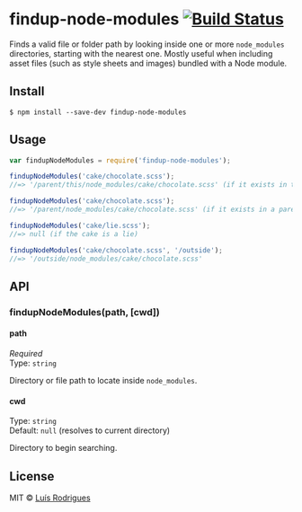 # findup-node-modules [![Build Status](https://travis-ci.org/goblindegook/findup-node-modules.svg?branch=master)](https://travis-ci.org/goblindegook/findup-node-modules)

Finds a valid file or folder path by looking inside one or more `node_modules` directories, starting with the nearest one.  Mostly useful when including asset files (such as style sheets and images) bundled with a Node module.


## Install

```
$ npm install --save-dev findup-node-modules
```


## Usage

```js
var findupNodeModules = require('findup-node-modules');

findupNodeModules('cake/chocolate.scss');
//=> '/parent/this/node_modules/cake/chocolate.scss' (if it exists in this directory's node_modules)

findupNodeModules('cake/chocolate.scss');
//=> '/parent/node_modules/cake/chocolate.scss' (if it exists in a parent's node_modules)

findupNodeModules('cake/lie.scss');
//=> null (if the cake is a lie)

findupNodeModules('cake/chocolate.scss', '/outside');
//=> '/outside/node_modules/cake/chocolate.scss'
```


## API

### findupNodeModules(path, [cwd])

#### path

*Required*  
Type: `string`

Directory or file path to locate inside `node_modules`.

#### cwd

Type: `string`  
Default: `null` (resolves to current directory)

Directory to begin searching.


## License

MIT © [Luís Rodrigues](https://github.com/goblindegook)
